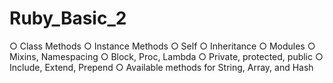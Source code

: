 # Ruby_Basic_2
○ Class Methods
○ Instance Methods
○ Self
○ Inheritance
○ Modules
○ Mixins, Namespacing
○ Block, Proc, Lambda
○ Private, protected, public
○ Include, Extend, Prepend
○ Available methods for String, Array, and Hash